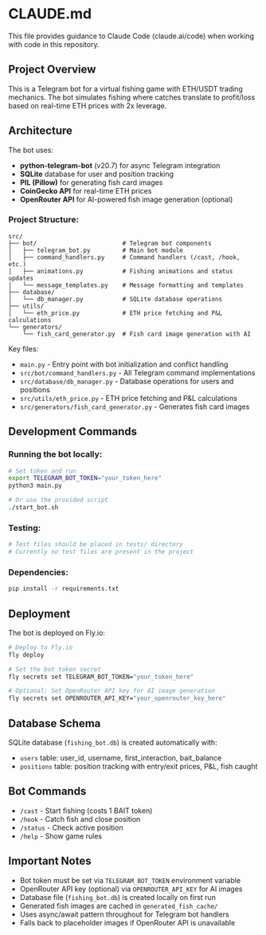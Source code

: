 # CLAUDE.md

This file provides guidance to Claude Code (claude.ai/code) when working with code in this repository.

## Project Overview

This is a Telegram bot for a virtual fishing game with ETH/USDT trading mechanics. The bot simulates fishing where catches translate to profit/loss based on real-time ETH prices with 2x leverage.

## Architecture

The bot uses:
- **python-telegram-bot** (v20.7) for async Telegram integration
- **SQLite** database for user and position tracking
- **PIL (Pillow)** for generating fish card images
- **CoinGecko API** for real-time ETH prices
- **OpenRouter API** for AI-powered fish image generation (optional)

### Project Structure:
```
src/
├── bot/                        # Telegram bot components
│   ├── telegram_bot.py         # Main bot module
│   ├── command_handlers.py     # Command handlers (/cast, /hook, etc.)
│   ├── animations.py           # Fishing animations and status updates
│   └── message_templates.py    # Message formatting and templates
├── database/
│   └── db_manager.py           # SQLite database operations
├── utils/
│   └── eth_price.py            # ETH price fetching and P&L calculations
└── generators/
    └── fish_card_generator.py  # Fish card image generation with AI
```

Key files:
- `main.py` - Entry point with bot initialization and conflict handling
- `src/bot/command_handlers.py` - All Telegram command implementations
- `src/database/db_manager.py` - Database operations for users and positions
- `src/utils/eth_price.py` - ETH price fetching and P&L calculations
- `src/generators/fish_card_generator.py` - Generates fish card images

## Development Commands

### Running the bot locally:
```bash
# Set token and run
export TELEGRAM_BOT_TOKEN="your_token_here"
python3 main.py

# Or use the provided script
./start_bot.sh
```

### Testing:
```bash
# Test files should be placed in tests/ directory
# Currently no test files are present in the project
```

### Dependencies:
```bash
pip install -r requirements.txt
```

## Deployment

The bot is deployed on Fly.io:
```bash
# Deploy to Fly.io
fly deploy

# Set the bot token secret
fly secrets set TELEGRAM_BOT_TOKEN="your_token_here"

# Optional: Set OpenRouter API key for AI image generation
fly secrets set OPENROUTER_API_KEY="your_openrouter_key_here"
```

## Database Schema

SQLite database (`fishing_bot.db`) is created automatically with:
- `users` table: user_id, username, first_interaction, bait_balance
- `positions` table: position tracking with entry/exit prices, P&L, fish caught

## Bot Commands

- `/cast` - Start fishing (costs 1 BAIT token)
- `/hook` - Catch fish and close position
- `/status` - Check active position
- `/help` - Show game rules

## Important Notes

- Bot token must be set via `TELEGRAM_BOT_TOKEN` environment variable
- OpenRouter API key (optional) via `OPENROUTER_API_KEY` for AI images
- Database file (`fishing_bot.db`) is created locally on first run
- Generated fish images are cached in `generated_fish_cache/`
- Uses async/await pattern throughout for Telegram bot handlers
- Falls back to placeholder images if OpenRouter API is unavailable